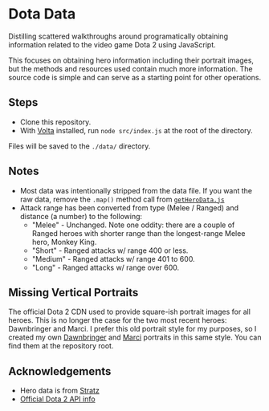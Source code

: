 # Dota Data

Distilling scattered walkthroughs around programatically obtaining information related to the video game Dota 2 using JavaScript.

This focuses on obtaining hero information including their portrait images, but the methods and resources used contain much more information. The source code is simple and can serve as a starting point for other operations.

## Steps
- Clone this repository.
- With [Volta](https://volta.sh/) installed, run `node src/index.js` at the root of the directory.

Files will be saved to the `./data/` directory.

## Notes
- Most data was intentionally stripped from the data file. If you want the raw data, remove the `.map()` method call from [`getHeroData.js`](./src/getHeroData.js) 
- Attack range has been converted from type (Melee / Ranged) and distance (a number) to the following:
  - "Melee" - Unchanged. Note one oddity: there are a couple of Ranged heroes with shorter range than the longest-range Melee hero, Monkey King.
  - "Short" - Ranged attacks w/ range 400 or less.
  - "Medium" - Ranged attacks w/ range 401 to 600.
  - "Long" - Ranged attacks w/ range over 600.

## Missing Vertical Portraits
The official Dota 2 CDN used to provide square-ish portrait images for all heroes. This is no longer the case for the two most recent heroes: Dawnbringer and Marci. I prefer this old portrait style for my purposes, so I created my own [Dawnbringer](./dawnbringer.jpg) and [Marci](./marci.jpg) portraits in this same style. You can find them at the repository root.

## Acknowledgements
- Hero data is from [Stratz](https://docs.stratz.com/index.html)
- [Official Dota 2 API info](https://dev.dota2.com/forum/dota-2/spectating/replays/webapi/60177-things-you-should-know-before-starting)
